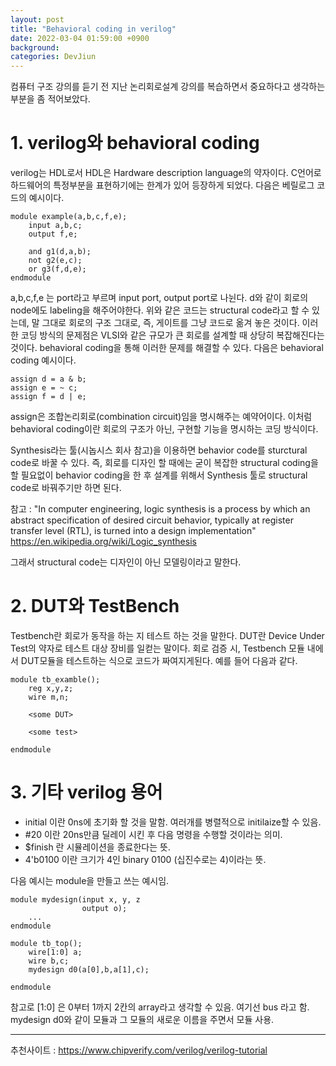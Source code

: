 ```yaml
---
layout: post
title: "Behavioral coding in verilog"
date: 2022-03-04 01:59:00 +0900
background:
categories: DevJiun
---
```


컴퓨터 구조 강의를 듣기 전 지난 논리회로설계 강의를 복습하면서 중요하다고 생각하는 부분을 좀 적어보았다.

# 1. verilog와 behavioral coding

verilog는 HDL로서 HDL은 Hardware description language의 약자이다.
C언어로 하드웨어의 특정부분을 표현하기에는 한계가 있어 등장하게 되었다.
다음은 베릴로그 코드의 예시이다.
        
    module example(a,b,c,f,e);
        input a,b,c;
        output f,e;

        and g1(d,a,b);
        not g2(e,c);
        or g3(f,d,e);
    endmodule

a,b,c,f,e 는 port라고 부르며 input port, output port로 나뉜다.
d와 같이 회로의 node에도 labeling을 해주어야한다.
위와 같은 코드는 structural code라고 할 수 있는데, 말 그대로 회로의 구조 그대로, 즉, 게이트를 그냥 코드로 옮겨 놓은 것이다.
이러한 코딩 방식의 문제점은 VLSI와 같은 규모가 큰 회로를 설계할 때 상당히 복잡해진다는 것이다.
behavioral coding을 통해 이러한 문제를 해결할 수 있다. 다음은 behavioral coding 예시이다.

        
    assign d = a & b;
    assign e = ~ c;
    assign f = d | e;
        
assign은 조합논리회로(combination circuit)임을 명시해주는 예약어이다.
이처럼 behavioral coding이란 회로의 구조가 아닌, 구현할 기능을 명시하는 코딩 방식이다.

Synthesis라는 툴(시놉시스 회사 참고)을 이용하면 behavior code를 sturctural code로 바꿀 수 있다. 즉, 회로를 디자인 할 때에는 굳이 복잡한 structural coding을 할 필요없이 behavior coding을 한 후 설계를 위해서 Synthesis 툴로 structural code로 바꿔주기만 하면 된다.

참고 : "In computer engineering, logic synthesis is a process by which an abstract specification of desired circuit behavior, typically at register transfer level (RTL), is turned into a design implementation" <https://en.wikipedia.org/wiki/Logic_synthesis>

그래서 structural code는 디자인이 아닌 모델링이라고 말한다. 

# 2. DUT와 TestBench
Testbench란 회로가 동작을 하는 지 테스트 하는 것을 말한다.
DUT란 Device Under Test의 약자로 테스트 대상 장비를 일컫는 말이다.
회로 검증 시, Testbench 모듈 내에서 DUT모듈을 테스트하는 식으로 코드가 짜여지게된다.
예를 들어 다음과 같다.

    module tb_examble();
        reg x,y,z;
        wire m,n;

        <some DUT>

        <some test>

    endmodule

# 3. 기타 verilog 용어
- initial 이란 0ns에 초기화 할 것을 말함. 여러개를 병렬적으로 initilaize할 수 있음.
- #20 이란 20ns만큼 딜레이 시킨 후 다음 명령을 수행할 것이라는 의미.
- $finish 란 시뮬레이션을 종료한다는 뜻.
- 4'b0100 이란 크기가 4인 binary 0100 (십진수로는 4)이라는 뜻.
  
다음 예시는 module을 만들고 쓰는 예시임.
        
    module mydesign(input x, y, z
                    output o);
        ...
    endmodule
    
    module tb_top();
        wire[1:0] a;
        wire b,c;
        mydesign d0(a[0],b,a[1],c);

    endmodule
        
참고로 [1:0] 은 0부터 1까지 2칸의 array라고 생각할 수 있음. 여기선 bus 라고 함.
mydesign d0와 같이 모듈과 그 모듈의 새로운 이름을 주면서 모듈 사용.

-----
추천사이트 : <https://www.chipverify.com/verilog/verilog-tutorial>